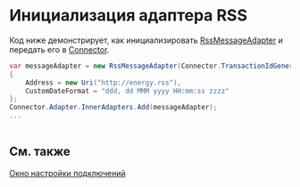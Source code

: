 # Инициализация адаптера RSS

Код ниже демонстрирует, как инициализировать [RssMessageAdapter](xref:StockSharp.Rss.RssMessageAdapter) и передать его в [Connector](xref:StockSharp.Algo.Connector).

```cs
var messageAdapter = new RssMessageAdapter(Connector.TransactionIdGenerator)
{
	Address = new Uri("http://energy.rss"),
	CustomDateFormat = "ddd, dd MMM yyyy HH:mm:ss zzzz"
};
Connector.Adapter.InnerAdapters.Add(messageAdapter);
...	
							
```

## См. также

[Окно настройки подключений](../../../graphical_user_interface/connection_settings_window.md)
